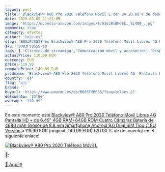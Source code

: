 ```yaml
---
layout: post
title: 'Blackview® A80 Pro 2020 Teléfono Móvil L con un 20.00 % de descuento'
date: 2020-08-05 11:21:05
image: 'https://m.media-amazon.com/images/I/51diBsBMeEL._SL400_.jpg'
comments: true
category: ofertas
author: 'tole.es'
slug: 'B083FVBGSS-es Blackview® A80 Pro 2020 Teléfono Móvil Libres 4G Pantalla...'
sku: 'B083FVBGSS-es'
tags: [ 'Clientes de streaming','Comunicación móvil y accesorios','Dispositivos para el streaming','Electrónica','Equipos de audio y Hi-Fi','Informática','Móviles','Móviles y smartphones libres','Smartwatches','Tablets','Tecnología para vestir','android', ]
actualPrice: 119.99 EUR
currency: EUR
price: 119.99
comparePrice: 149.99 EUR
prodname: 'Blackview® A80 Pro 2020 Teléfono Móvil Libres 4G  Pantalla HD + de 6.49"  4GB RAM+64GB ROM  Cuatro Cámaras  Batería de 4680 mAh  Grosor de 8.8 mm  Smartphone Android 9.0  Dual SIM Tipo C  EU Versión '
country: 'es'
flag: '🇪🇸'
brand: ''
buyurl: 'https://www.amazon.es/dp/B083FVBGSS/?tag=tolees-21'
descuento: '20.00'
average: '110.99'
---
```


En este momento está [Blackview® A80 Pro 2020 Teléfono Móvil Libres 4G  Pantalla HD + de 6.49"  4GB RAM+64GB ROM  Cuatro Cámaras  Batería de 4680 mAh  Grosor de 8.8 mm  Smartphone Android 9.0  Dual SIM Tipo C  EU Versión ](https://www.amazon.es/dp/B083FVBGSS/?tag=tolees-21) a 119.99 EUR (original: 149.99 EUR) (20.00 %  de descuento) en el siguiente enlace!

[![Blackview® A80 Pro 2020 Teléfono Móvil L](https://m.media-amazon.com/images/I/51diBsBMeEL._SL400_.jpg)](https://www.amazon.es/dp/B083FVBGSS/?tag=tolees-21)

🔎:


[🛒 Aquí!!!](https://www.amazon.es/dp/B083FVBGSS/?tag=tolees-21)
